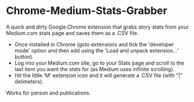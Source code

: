 # Chrome-Medium-Stats-Grabber

A quick and dirty Google.Chrome extension that grabs story stats from your Medium.com stats page and saves them as a .CSV file. 
* Once installed in Chrome (goto extensions and tick the 'developer mode' option and then add using the 'Load and unpack extension...' button). 
* Log into your Medium.com site, go to your Stats page and scroll to the last item you want the stats for (as Medium uses infinite scrolling). 
* Hit the little 'M' extension icon and it will generate a .CSV file (with "|" delimeters). 

Works for person and publications.


